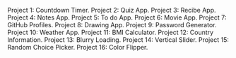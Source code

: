 Project 1: Countdown Timer.
Project 2: Quiz App.
Project 3: Recibe App.
Project 4: Notes App.
Project 5: To do App.
Project 6: Movie App.
Project 7: GitHub Profiles.
Project 8: Drawing App.
Project 9: Password Generator.
Project 10: Weather App.
Project 11: BMI Calculator.
Project 12: Country Information.
Project 13: Blurry Loading.
Project 14: Vertical Slider.
Project 15: Random Choice Picker.
Project 16: Color Flipper.